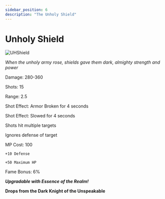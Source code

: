 ```yaml
---
sidebar_position: 6
description: "The Unholy Shield"
---
```


# Unholy Shield

![UHShield](https://vwiki.valorserver.com/api/item/picture/unholy%20shield)

<i>When the unholy army rose, shields gave them dark, almighty strength and power</i>

Damage: 280-360

Shots: 15

Range: 2.5

Shot Effect: Armor Broken for 4 seconds

Shot Effect: Slowed for 4 seconds

Shots hit multiple targets

Ignores defense of target

MP Cost: 100

    +10 Defense
    
    +50 Maximum HP

Fame Bonus: 6%

***Upgradable with Essence of the Realm!***

**Drops from the Dark Knight of the Unspeakable**

